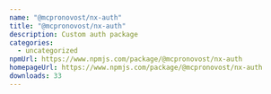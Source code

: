 ```yaml
---
name: "@mcpronovost/nx-auth"
title: "@mcpronovost/nx-auth"
description: Custom auth package
categories:
  - uncategorized
npmUrl: https://www.npmjs.com/package/@mcpronovost/nx-auth
homepageUrl: https://www.npmjs.com/package/@mcpronovost/nx-auth
downloads: 33
---
```

